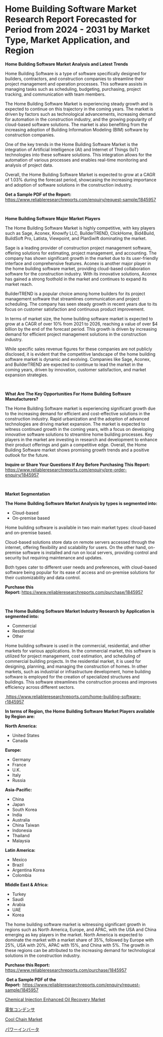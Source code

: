 <p><h1>Home Building Software Market Research Report Forecasted for Period from 2024 -  2031 by Market Type, Market Application, and Region</h1></p><p><strong>Home Building Software Market Analysis and Latest Trends</strong></p>
<p><p>Home Building Software is a type of software specifically designed for builders, contractors, and construction companies to streamline their project management and operation processes. This software assists in managing tasks such as scheduling, budgeting, purchasing, project tracking, and communication with team members.</p><p>The Home Building Software Market is experiencing steady growth and is expected to continue on this trajectory in the coming years. The market is driven by factors such as technological advancements, increasing demand for automation in the construction industry, and the growing popularity of cloud-based software solutions. The market is also benefiting from the increasing adoption of Building Information Modeling (BIM) software by construction companies.</p><p>One of the key trends in the Home Building Software Market is the integration of Artificial Intelligence (AI) and Internet of Things (IoT) technologies into these software solutions. This integration allows for the automation of various processes and enables real-time monitoring and analysis of project data.</p><p>Overall, the Home Building Software Market is expected to grow at a CAGR of 1.03% during the forecast period, showcasing the increasing importance and adoption of software solutions in the construction industry.</p></p>
<p><strong>Get a Sample PDF of the Report:&nbsp;</strong> <a href="https://www.reliableresearchreports.com/enquiry/request-sample/1845957">https://www.reliableresearchreports.com/enquiry/request-sample/1845957</a></p>
<p>&nbsp;</p>
<p><strong>Home Building Software Major Market Players</strong></p>
<p><p>The Home Building Software Market is highly competitive, with key players such as Sage, Aconex, Knowify LLC, BuilderTREND, ClickHome, Bid4Build, BuildSoft Pro, Latista, Viewpoint, and PlanSwift dominating the market. </p><p>Sage is a leading provider of construction project management software, offering solutions for estimating, project management, and accounting. The company has shown significant growth in the market due to its user-friendly interface and comprehensive features. Aconex is another major player in the home building software market, providing cloud-based collaboration software for the construction industry. With its innovative solutions, Aconex has gained a strong foothold in the market and continues to expand its market reach.</p><p>BuilderTREND is a popular choice among home builders for its project management software that streamlines communication and project scheduling. The company has seen steady growth in recent years due to its focus on customer satisfaction and continuous product improvement. </p><p>In terms of market size, the home building software market is expected to grow at a CAGR of over 10% from 2021 to 2026, reaching a value of over $4 billion by the end of the forecast period. This growth is driven by increasing demand for efficient project management solutions in the construction industry.</p><p>While specific sales revenue figures for these companies are not publicly disclosed, it is evident that the competitive landscape of the home building software market is dynamic and evolving. Companies like Sage, Aconex, and BuilderTREND are expected to continue to lead the market in the coming years, driven by innovation, customer satisfaction, and market expansion strategies.</p></p>
<p>&nbsp;</p>
<p><strong>What Are The Key Opportunities For Home Building Software Manufacturers?</strong></p>
<p><p>The Home Building Software market is experiencing significant growth due to the increasing demand for efficient and cost-effective solutions in the construction industry. Rapid urbanization and the adoption of advanced technologies are driving market expansion. The market is expected to witness continued growth in the coming years, with a focus on developing innovative software solutions to streamline home building processes. Key players in the market are investing in research and development to enhance their product offerings and gain a competitive edge. Overall, the Home Building Software market shows promising growth trends and a positive outlook for the future.</p></p>
<p><strong>Inquire or Share Your Questions If Any Before Purchasing This Report:</strong> <a href="https://www.reliableresearchreports.com/enquiry/pre-order-enquiry/1845957">https://www.reliableresearchreports.com/enquiry/pre-order-enquiry/1845957</a></p>
<p>&nbsp;</p>
<p><strong>Market Segmentation</strong></p>
<p><strong>The Home Building Software Market Analysis by types is segmented into:</strong></p>
<p><ul><li>Cloud-based</li><li>On-premise based</li></ul></p>
<p><p>Home building software is available in two main market types: cloud-based and on-premise based. </p><p>Cloud-based solutions store data on remote servers accessed through the internet, offering flexibility and scalability for users. On the other hand, on-premise software is installed and run on local servers, providing control and security but requiring maintenance and updates. </p><p>Both types cater to different user needs and preferences, with cloud-based software being popular for its ease of access and on-premise solutions for their customizability and data control.</p></p>
<p><strong>Purchase this Report:&nbsp;</strong><a href="https://www.reliableresearchreports.com/purchase/1845957">https://www.reliableresearchreports.com/purchase/1845957</a></p>
<p>&nbsp;</p>
<p><strong>The Home Building Software Market Industry Research by Application is segmented into:</strong></p>
<p><ul><li>Commercial</li><li>Residential</li><li>Other</li></ul></p>
<p><p>Home building software is used in the commercial, residential, and other markets for various applications. In the commercial market, this software is utilized for project management, cost estimation, and scheduling of commercial building projects. In the residential market, it is used for designing, planning, and managing the construction of homes. In other markets, such as industrial or infrastructure development, home building software is employed for the creation of specialized structures and buildings. This software streamlines the construction process and improves efficiency across different sectors.</p></p>
<p><a href="https://www.reliableresearchreports.com/home-building-software-r1845957">&nbsp;https://www.reliableresearchreports.com/home-building-software-r1845957</a></p>
<p><strong>In terms of Region, the Home Building Software Market Players available by Region are:</strong></p>
<p>
    <p> <strong> North America: </strong>
        <ul>
            <li>United States</li>
            <li>Canada</li>
        </ul>
        </p> 
    <p> <strong> Europe: </strong>
        <ul>
            <li>Germany</li>
            <li>France</li>
            <li>U.K.</li>
            <li>Italy</li>
            <li>Russia</li>
        </ul>
        </p> 
    <p> <strong> Asia-Pacific: </strong>
        <ul>
            <li>China</li>
            <li>Japan</li>
            <li>South Korea</li>
            <li>India</li>
            <li>Australia</li>
            <li>China Taiwan</li>
            <li>Indonesia</li>
            <li>Thailand</li>
            <li>Malaysia</li>
        </ul>
        </p> 
    <p> <strong> Latin America: </strong>
        <ul>
            <li>Mexico</li>
            <li>Brazil</li>
            <li>Argentina Korea</li>
            <li>Colombia</li>
        </ul>
        </p> 
    <p> <strong> Middle East & Africa: </strong>
        <ul>
            <li>Turkey</li>
            <li>Saudi</li>
            <li>Arabia</li>
            <li>UAE</li>
            <li>Korea</li>
        </ul>
    </p>
    </p>
<p><p>The home building software market is witnessing significant growth in regions such as North America, Europe, and APAC, with the USA and China emerging as key players in the market. North America is expected to dominate the market with a market share of 35%, followed by Europe with 25%, USA with 20%, APAC with 15%, and China with 5%. The growth in these regions can be attributed to the increasing demand for technological solutions in the construction industry.</p></p>
<p><strong>Purchase this Report: </strong><a href="https://www.reliableresearchreports.com/purchase/1845957">https://www.reliableresearchreports.com/purchase/1845957</a></p>
<p>&nbsp;<strong>Get a Sample PDF of the Report:&nbsp;&nbsp;</strong><a href="https://www.reliableresearchreports.com/enquiry/request-sample/1845957">https://www.reliableresearchreports.com/enquiry/request-sample/1845957</a></p>
<p><strong></strong></p>
<p><p><a href="https://github.com/brentleyjimmiealvaradoz4l1rea/Market-Research-Report-List-2/blob/main/chemical-injection-enhanced-oil-recovery-market.md">Chemical Injection Enhanced Oil Recovery Market</a></p><p><a href="https://github.com/klon646/Market-Research-Report-List-1/blob/main/155580859494.md">電気コンデンサ</a></p><p><a href="https://github.com/Angelnienowdseej3e45z3p8c/Market-Research-Report-List-2/blob/main/cool-chain-market.md">Cool Chain Market</a></p><p><a href="https://github.com/EstaSprer20231/Market-Research-Report-List-1/blob/main/161712759493.md">パワーインバータ</a></p></p>